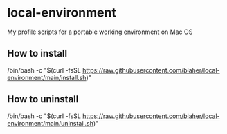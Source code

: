 # local-environment
My profile scripts for a portable working environment on Mac OS

## How to install
/bin/bash -c "$(curl -fsSL https://raw.githubusercontent.com/blaher/local-environment/main/install.sh)"

## How to uninstall
/bin/bash -c "$(curl -fsSL https://raw.githubusercontent.com/blaher/local-environment/main/uninstall.sh)"
